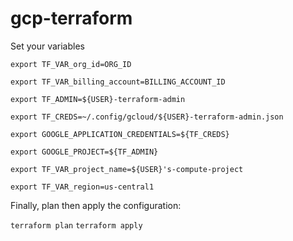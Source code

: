 # gcp-terraform
Set your variables

`export TF_VAR_org_id=ORG_ID`

`export TF_VAR_billing_account=BILLING_ACCOUNT_ID`

`export TF_ADMIN=${USER}-terraform-admin`

`export TF_CREDS=~/.config/gcloud/${USER}-terraform-admin.json`

`export GOOGLE_APPLICATION_CREDENTIALS=${TF_CREDS}`

`export GOOGLE_PROJECT=${TF_ADMIN}`

`export TF_VAR_project_name=${USER}'s-compute-project`

`export TF_VAR_region=us-central1`

Finally, plan then apply the configuration:

`terraform plan`
`terraform apply`
